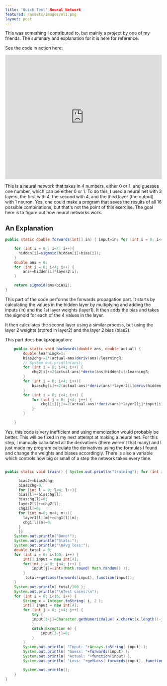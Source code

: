 ```yaml
---
title: 'Quick Test' Neural Network
featured: /assets/images/ml1.png
layout: post
---
```


This was something I contributed to, but mainly a project by one of my friends. The summary and explanation for it is here
for reference.

See the code in action here:


<iframe height="400px" width="100%" src="https://repl.it/repls/DecimalFearlessGraphs?lite=true" scrolling="no" frameborder="no" allowtransparency="true" allowfullscreen="true" sandbox="allow-forms allow-pointer-lock allow-popups allow-same-origin allow-scripts allow-modals"></iframe>



This is a neural network that takes in 4 numbers, either 0 or 1,
and guesses one number, which can be either 0 or 1. To do this, I used a neural net with 3 layers,
the first with 4, the second with 4, and the third layer (the output) with 1 neuron. Yes, one could make a program that saves the results of all
16 possible combinations, but that's not the point of this exercise. The goal here is to figure out how neural networks work.


## An Explanation

```java
public static double forwards(int[] in) { input=in; for (int i = 0; i<4; i++){ hidden[i]=0; } for (int i = 0; i<4; i++) { for (int j = 0; j<4; j++ ) { hidden[j]+=layer1[i][j]*in[i]; } }

    for (int i = 0 ; i<4; i++){
      hidden[i]=sigmoid(hidden[i]+bias[i]);
    }
    double ans = 0;
    for (int i = 0; i<4; i++) {
        ans+=hidden[i]*layer2[i];
    }

    return sigmoid(ans+bias2);
}
```

This part of the code performs the forwards propagation part. It starts by calculating the values in the hidden layer by multiplying and adding the inputs (in) and the 1st layer weights (layer1). It then adds the bias and takes the sigmoid for each of the 4 values in the layer.

It then calculates the second layer using a similar process, but using the layer 2 weights (stored in layer2) and the layer 2 bias (bias2).

This part does backpropagation:

```java
	public static void backwards(double ans, double actual) {
		double learningR=1;
		bias2chg+=2*(actual-ans)deriv(ans)/learningR;
		// System.out.println(ans);
		for (int i = 0; i<4; i++) {
			chg2[i]+=2(actual-ans)*deriv(ans)hidden[i]/learningR;
		}
		for (int i = 0; i<4; i++){
			biaschg[i]+=2(actual-ans)*deriv(ans)*layer2[i]deriv(hidden[i])/learningR;
		}
		for (int i = 0; i<4; i++) {
			for (int j = 0; j<4; j++) {
				chg1[i][j]+=2(actual-ans)*deriv(ans)*layer2[j]*input[i]*deriv(hidden[j])/learningR;
			}
		}

	}
```

Yes, this code is very inefficient and using memoization would probably be better. This will be fixed in my next attempt at making a neural net. For this step, I manually calculated all the derivatives (there weren't that many) and I just made my program calculate the derivatives using the formulas I found and change the weights and biases accordingly. There is also a variable which controls how big or small of a step the network takes every time.

```java

public static void train() { System.out.println("training"); for (int i = 0; i<100000; i++) { int[] input = new int[4]; for(int j = 0; j<4; j++) { input[j]=(int)(Math.round( Math.random() )); } double guess = forwards(input); double ans = function(input); backwards(guess, ans);

      bias2+=bias2chg;
      bias2chg=0;
      for (int l = 0; l<4; l++){
      bias[l]+=biaschg[l];
      biaschg[l]=0;
      layer2[l]+=chg2[l];
      chg2[l]=0;
      for (int m=0; m<4; m++){
        layer1[l][m]+=chg1[l][m];
        chg1[l][m]=0;
      }
      }}
    System.out.println("Done!");
    System.out.println("Stats:");
    System.out.println("\nAvg loss:");
    double total = 0;
    for (int i = 0; i<100; i++) {
        int[] input = new int[4];
        for(int j = 0; j<4; j++) {
            input[j]=(int)(Math.round( Math.random() ));
        }
         total+=getLoss(forwards(input), function(input));
    }
    System.out.println( total/100 );
    System.out.println("\nTest cases:\n");
    for (int i = 0; i<16; i++) {
        String x = Integer.toString( i, 2 );
        int[] input = new int[4];
        for (int j = 0; j<4; j++) {
            try {
            input[3-j]=Character.getNumericValue( x.charAt(x.length()-j-1));
            }
            catch(Exception e) {
                input[3-j]=0;
            }
        }
        System.out.println( "Input: "+Arrays.toString( input) );
        System.out.println( "Guess: "+forwards(input) );
        System.out.println( "Actual: "+function(input) );
        System.out.println( "Loss: "+getLoss( forwards(input), function(input)) );

        System.out.println();
    }
}
```
